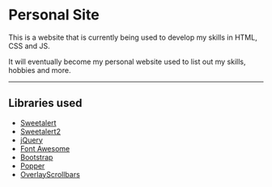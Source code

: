 # Personal Site
This is a website that is currently being used to develop my skills in HTML, CSS and JS.  

It will eventually become my personal website used to list out my skills, hobbies and more.
___
## Libraries used
- [Sweetalert](https://sweetalert.js.org/)
- [Sweetalert2](https://sweetalert2.github.io/)
- [jQuery](https://jquery.com/)
- [Font Awesome](https://fontawesome.com/)
- [Bootstrap](https://getbootstrap.com/)
- [Popper](https://popper.js.org/)
- [OverlayScrollbars](https://kingsora.github.io/OverlayScrollbars/)